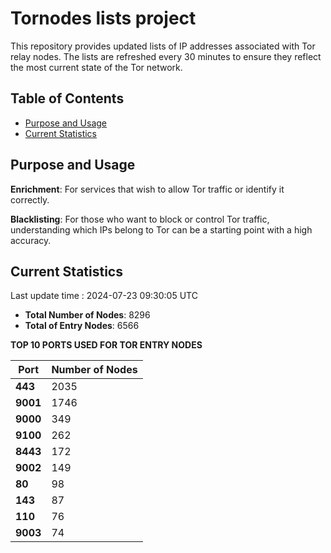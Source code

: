 # Tornodes lists project

This repository provides updated lists of IP addresses associated with Tor relay nodes. The lists are refreshed every 30 minutes to ensure they reflect the most current state of the Tor network.

## Table of Contents

- [Purpose and Usage](#purpose-and-usage)
- [Current Statistics](#current-statistics)


## Purpose and Usage

**Enrichment**: For services that wish to allow Tor traffic or identify it correctly.

**Blacklisting**: For those who want to block or control Tor traffic, understanding which IPs belong to Tor can be a starting point with a high accuracy.

## Current Statistics

Last update time : 2024-07-23 09:30:05 UTC

- **Total Number of Nodes**: 8296
- **Total of Entry Nodes**: 6566

**TOP 10 PORTS USED FOR TOR ENTRY NODES**

| **Port** | **Number of Nodes** |
|------|-----------------|
| **443**   | 2035  |
| **9001**   | 1746  |
| **9000**   | 349  |
| **9100**   | 262  |
| **8443**   | 172  |
| **9002**   | 149  |
| **80**   | 98  |
| **143**   | 87  |
| **110**   | 76  |
| **9003**   | 74  |

